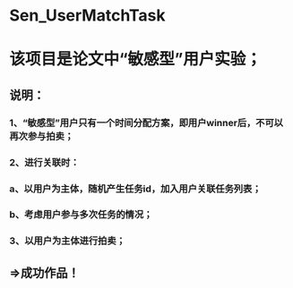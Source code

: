 # Sen_UserMatchTask

# 该项目是论文中“敏感型”用户实验；

## 说明：
### 1、“敏感型”用户只有一个时间分配方案，即用户winner后，不可以再次参与拍卖；
### 2、进行关联时：
### a、以用户为主体，随机产生任务id，加入用户关联任务列表；
### b、考虑用户参与多次任务的情况；
### 3、以用户为主体进行拍卖；

## =>成功作品！

